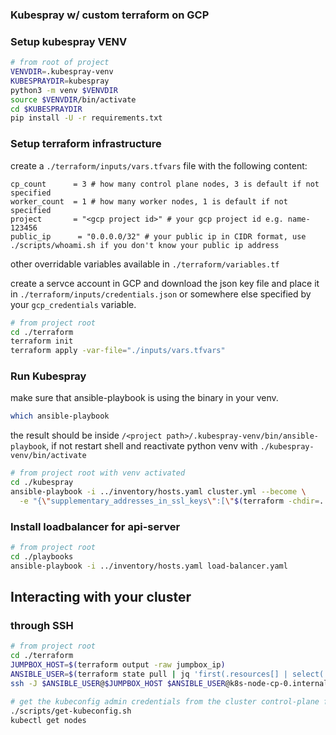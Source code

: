 ### Kubespray w/ custom terraform on GCP

### Setup kubespray VENV
```bash
# from root of project
VENVDIR=.kubespray-venv
KUBESPRAYDIR=kubespray
python3 -m venv $VENVDIR
source $VENVDIR/bin/activate
cd $KUBESPRAYDIR
pip install -U -r requirements.txt
```

### Setup terraform infrastructure

create a `./terraform/inputs/vars.tfvars` file with the following content:
```hcl
cp_count      = 3 # how many control plane nodes, 3 is default if not specified
worker_count  = 1 # how many worker nodes, 1 is default if not specified
project       = "<gcp project id>" # your gcp project id e.g. name-123456
public_ip      = "0.0.0.0/32" # your public ip in CIDR format, use ./scripts/whoami.sh if you don't know your public ip address
```
other overridable variables available in `./terraform/variables.tf`

create a servce account in GCP and download the json key file and place it in `./terraform/inputs/credentials.json` or
somewhere else specified by your `gcp_credentials` variable.

```bash
# from project root
cd ./terraform
terraform init
terraform apply -var-file="./inputs/vars.tfvars"
```

### Run Kubespray
make sure that ansible-playbook is using the binary in your venv.
```bash
which ansible-playbook
```
the result should be inside `/<project path>/.kubespray-venv/bin/ansible-playbook`, if not restart shell and reactivate 
python venv with `./kubespray-venv/bin/activate`

```bash
# from project root with venv activated
cd ./kubespray
ansible-playbook -i ../inventory/hosts.yaml cluster.yml --become \
  -e "{\"supplementary_addresses_in_ssl_keys\":[\"$(terraform -chdir=../terraform output -raw jumpbox_ip)\"]}"
```

### Install loadbalancer for api-server
```bash
# from project root
cd ./playbooks
ansible-playbook -i ../inventory/hosts.yaml load-balancer.yaml
```

## Interacting with your cluster

### through SSH
```bash
# from project root
cd ./terraform
JUMPBOX_HOST=$(terraform output -raw jumpbox_ip)
ANSIBLE_USER=$(terraform state pull | jq 'first(.resources[] | select(.type=="ansible_host")).instances[0].attributes.variables.ansible_user' -r)
ssh -J $ANSIBLE_USER@$JUMPBOX_HOST $ANSIBLE_USER@k8s-node-cp-0.internal.

# get the kubeconfig admin credentials from the cluster control-plane for kubectl
./scripts/get-kubeconfig.sh
kubectl get nodes
```

